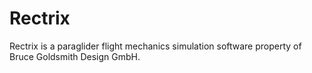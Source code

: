 # Rectrix
Rectrix is a paraglider flight mechanics simulation software property of Bruce Goldsmith Design GmbH. 
